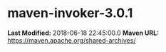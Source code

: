 # maven-invoker-3.0.1

**Last Modified:** 2018-06-18 22:45:00.0
**Maven URL:** https://maven.apache.org/shared-archives/
